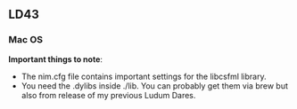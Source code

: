 ## LD43

### Mac OS

**Important things to note**:

* The nim.cfg file contains important settings for the libcsfml library.
* You need the .dylibs inside ./lib. You can probably get them via brew but also from release of my previous Ludum Dares.